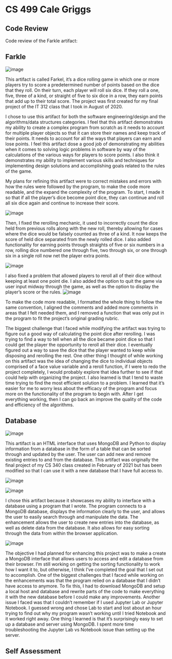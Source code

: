 # CS 499 Cale Griggs

## Code Review

Code review of the Farkle artifact:



## Farkle

![image](https://raw.githubusercontent.com/CaleGriggs/CaleGriggs.github.io/gh-pages/Pics/Farkel%20Welcome.png)

   This artifact is called Farkel, it’s a dice rolling game in which one or more players try to score a predetermined number of points based on the dice that they roll. On their turn, each player will roll six dice. If they roll a one, five, three of a kind, or straight of five to six dice in a row, they earn points that add up to their total score. The project was first created for my final project of the IT 312 class that I took in August of 2020.
   
   I chose to use this artifact for both the software engineering/design and the algorithms/data structures categories. I feel that this artifact demonstrates my ability to create a complex program from scratch as it needs to account for multiple player objects so that it can store their names and keep track of their points. It needs to account for all the ways that players can earn and lose points. I feel this artifact dose a good job of demonstrating my abilities when it comes to solving logic problems in software by way of the calculations of the various ways for players to score points. I also think it demonstrates my ability to implement various skills and techniques for implementing design solutions and accomplishing goals related to the rules of the game.
   
   My plans for refining this artifact were to correct mistakes and errors with how the rules were followed by the program, to make the code more readable, and the expand the complexity of the program. To start, I made it so that if all the player’s dice become point dice, they can continue and roll all six dice again and continue to increase their score. 
   
   ![image](https://raw.githubusercontent.com/CaleGriggs/CaleGriggs.github.io/gh-pages/Pics/Farkle%20all%20dice.png) 
   
   Then, I fixed the rerolling mechanic, it used to incorrectly count the dice held from previous rolls along with the new roll, thereby allowing for cases where the dice would be falsely counted as three of a kind. It now keeps the score of held dice separated from the newly rolled dice. I also added functionality for earning points through straights of five or six numbers in a row, rolling dice numbered one through five, two through six, or one through six in a single roll now net the player extra points.
   
![image](https://raw.githubusercontent.com/CaleGriggs/CaleGriggs.github.io/gh-pages/Pics/Farkle%20straight.png) 
   
I also fixed a problem that allowed players to reroll all of their dice without keeping at least one point die. I also added the option to quit the game via user input midway through the game, as well as the option to display the player’s score or the rules. ![image](https://raw.githubusercontent.com/CaleGriggs/CaleGriggs.github.io/gh-pages/Pics/Farkle%20Rules.png) 

To make the code more readable, I formatted the whole thing to follow the same convention, I aligned the comments and added more comments in areas that I felt needed them, and I removed a function that was only put in the program to fit the project’s original grading rubric.
   
   The biggest challenge that I faced while modifying the artifact was trying to figure out a good way of calculating the point dice after rerolling. I was trying to find a way to tell when all the dice became point dice so that I could get the player the opportunity to reroll all their dice. I eventually figured out a way to save the dice that the player wanted to keep while disposing and rerolling the rest. One other thing I thought of while working on this artifact was the idea of changing the dice to individual objects comprised of a face value variable and a reroll function, if I were to redo the project completely, I would probably explore that idea further to see if that could help with organizing the project. I also learned is that I tend to waste time trying to find the most efficient solution to a problem. I learned that it’s easier for me to worry less about the efficacy of the program and focus more on the functionality of the program to begin with. After I get everything working, then I can go back an improve the quality of the code and efficiency of the algorithms.

## Database

![image](https://raw.githubusercontent.com/CaleGriggs/CaleGriggs.github.io/gh-pages/Pics/default%20table.png)

   This artifact is an HTML interface that uses MongoDB and Python to display information from a  database in the form of a table that can be sorted through and updated by the user. The user can add new and remove existing entries to and from the database. This artifact was originally the final project of my CS 340 class created in February of 2021 but has been modified so that I can use it with a new database that I have full access to. 
   
   ![image](https://raw.githubusercontent.com/CaleGriggs/CaleGriggs.github.io/gh-pages/Pics/New%20Car1.png)
   
   ![image](https://raw.githubusercontent.com/CaleGriggs/CaleGriggs.github.io/gh-pages/Pics/New%20Car2.png)
   
   I chose this artifact because it showcases my ability to interface with a database using a program that I wrote. The program connects to a MongoDB database, displays the information clearly to the user, and allows the user to easily search through and manipulate the data. The enhancement allows the user to create new entries into the database, as well as delete data from the database. It also allows for easy sorting through the data from within the browser application.
   
   ![image](https://raw.githubusercontent.com/CaleGriggs/CaleGriggs.github.io/gh-pages/Pics/filtered.png)

   The objective I had planned for enhancing this project was to make a create a MongoDB interface that allows users to access and edit a database from their browser. I’m still working on getting the sorting functionality to work how I want it to, but otherwise, I think I’ve completed the goal that I set out to accomplish.
One of the biggest challenges that I faced while working on the enhancements was that the program relied on a database that I didn’t have access to anymore. To fix this, I had to download MongoDB and setup a local host and database and rewrite parts of the code to make everything it with the new database before I could make any improvements. Another issue I faced was that I couldn’t remember if I used Jupyter Lab or Jupyter Notebook. I guessed wrong and chose Lab to start and lost about an hour trying to find out why my program wasn’t working until I tried Notebook and it worked right away. One thing I learned is that it’s surprisingly easy to set up a database and server using MongoDB. I spent more time troubleshooting the Jupyter Lab vs Notebook issue than setting up the server.

## Self Assessment

